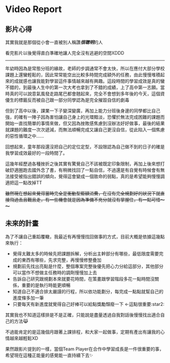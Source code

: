 # Video Report

## 影片心得

其實我就是那個從小會一直被別人稱讚***很聰明***的人

看完影片以後覺得直白準確地讓人完全沒有逃避的空間XDDD

***

年幼時因為是常態分班的緣故，老師的步調通常不會太快，所以在應付大部分學校課題上還蠻輕鬆的，因此常常能空出比較多時間完成額外的任務，由此慢慢堆積起來的成就感也讓我能對學習這件事情越來越有興趣。這段時間的學習成效是真的蠻不錯的，到最後人生中的第一次大考也拿到了不錯的成績，上了高中第一志願。當時真的可以說意氣風發走路尾巴都會翹起來，完全不會想到多年後的今天，這個資優生的標籤反而被自己跟一部分同學認為是完全摧毀自信的劇毒

但到了高中以後，課業一下子變深變廣，再加上能力分班後身邊的同學都比自己強，的確有一陣子因為害怕讓自己身上的光環黯淡，恐懼於無法完成困難的課題而開始一直找簡單的事情來做，但又因為挫敗感焦慮到沒辦法好好做事，最後的結果就課題的難度一次次遞減，而無法順暢完成又讓自己更沒自信，從此陷入一個焦慮的惡性循環之中......

回想起來，童年那段還沒把自己的定位定型，不設限認為自己做不到的日子的確是我學習成效最好的一段時間了。

這幾年經歷過各種挫折之後其實有驚覺自己不該被既定印象限制，再加上後來想打破舒適圈跑去國外念了書，有稍微找回了一點自信，不過還是有自覺有時候會有無法接受被指出錯誤的傾向，覺得這會變成一個致命的弱點，真的是希望能夠慢慢調適把這一點改掉TT

~~雖然現在想起來覺得當時完全是衝動型鉅額消費，在沒有完全規劃好的狀況下就直接飛過去且戰且走，有一些機會就是因為準備不充分就沒有掌握住，有一點可惜～～~~

## 未來的計畫

為了不讓自己重蹈覆轍，我最近有再慢慢找回做事的方式，目前大概是依據這幾點來執行：


  <ul>
    <li>覺得太難太多的時候先把課題拆解，分析出主幹部分有哪些，最低限度需要完成的東西有哪些，先求完整，再慢慢修整疊加</li>
    <li>規劃前先找出亮點是什麼，整個專案完整後優先把心力分給這部分，其他部分可以當作不想做主任務時的調劑慢慢加上去</li>
    <li>告訴自己研究跟規劃本來就要花時間，在策畫跟學習階段多花一點時間沒關係，重要的是執行時能更順暢</li>
    <li>知道自己不適合排太嚴謹的行程，所以依功能劃分，每完成一點點就幫自己的進度條多加一筆</li>
    <li>只要每天有新進度就覺得自己好棒可以給點獎勵頹廢一下 ←這點很重要:star2:</li>
  </ul>

其實我也不知道這樣排是不是正確，只能說是盡量透過自我對話後慢慢找出適合自己的方法:joy_cat:

不過能肯定的是這幾個月跟著上課排程，和大家一起做事，定期有產出有讓我的心情越來越輕鬆XD

果然跟影片提到的一樣，當個Team Player在合作中學習成長是一件很重要的事，希望現在這種正能量的感覺能一直持續下去:sparkles:
